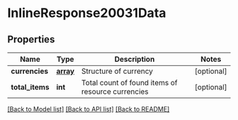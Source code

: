 # InlineResponse20031Data

## Properties
Name | Type | Description | Notes
------------ | ------------- | ------------- | -------------
**currencies** | [**array**](array.md) | Structure of currency | [optional] 
**total_items** | **int** | Total count of found items of resource currencies | [optional] 

[[Back to Model list]](../../README.md#documentation-for-models) [[Back to API list]](../../README.md#documentation-for-api-endpoints) [[Back to README]](../../README.md)

